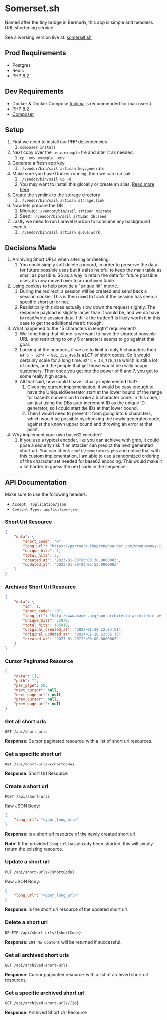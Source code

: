 # Somerset.sh

Named after the tiny bridge in Bermuda, this app is simple and headless URL shortening service.

See a working version live at: [somerset.sh](http://somerset.sh)

## Prod Requirements

- Postgres
- Redis
- PHP 8.2

## Dev Requirements

- Docker & Docker Compose ([colima](https://github.com/abiosoft/colima) is recommended for mac users)
- PHP 8.2
- [Composer](https://getcomposer.org/)

## Setup

1. First we need to install our PHP dependencies
    1. `composer install`
3. Next copy over the `.env.example` file and alter it as needed.
    1. `cp .env.example .env`
4. Generate a fresh app key
    1. `./vendor/bin/sail artisan key:generate`
5. Make sure you have Docker running, then we can run sail...
    1. `./vendor/bin/sail up -d`
    2. You may want to install this globally or create an alias. [Read more here](https://laravel.com/docs/9.x/sail)
6. Create the symlink to the storage directory
    1. `./vendor/bin/sail artisan storage:link`
7. Now lets prepare the DB
    1. Migrate: `./vendor/bin/sail artisan migrate`
    2. Seed: `./vendor/bin/sail artisan db:seed`
9. Lastly we need to run Laravel Horizon to consume any background events.
    1. `./vendor/bin/sail artisan queue:work`

## Decisions Made

1. Archiving Short URLs when altering or deleting.
    1. You could simply soft delete a record, in order to preserve the data for future possible uses
        but it's also helpful to keep the main table as small as possible. So as a way to retain the
        data for future possible uses, its now moved over to an archived table.
2. Using cookies to help provide a "unique hit" metric.
    1. During the redirect, a session will be created and send back a session cookie. This is then
        used to track if the session has seen a specific short url or not.
    2. Realistically this does actually slow down the request slightly. The response payload is slightly
        larger than it would be, and we do have to read/write session data. I think the tradeoff is
        likely worth it in this case to get the additional metric though.
3. What happened to the "5 characters in length" requirement?
    1. Well one thing that hit me is we want to have the shortest possible URL, and restricting to only 5 characters
        seems to go against that goal.
    2. Looking at the numbers, if we are to limit to only 5 characters then `64^5 - 62^4 = 901_356_496` is a LOT of short codes.
        So it would certainly scale for a long time. `62^4 = 14_776_336` which is still a lot of codes, and the people that get those
        would be really happy customers. Then once you get into the power of 6 and 7, you get to some really high scale.
    3. All that said, how could I have actually implemented that?
        1. Given my current implementation, it would be easy enough to have the UniqueIdGenerator start at the lower
            bound of the range for base62 conversion to make a 5 character code. In this case, I am just using
            the DBs auto-increment ID as the unique ID generator, so I could start the IDs at that lower bound.
        2. Then I would need to prevent it from going into 6 characters, which would be possible by checking the newly
            generated code, against the known upper bound and throwing an error at that point.
4. Why implement your own base62 encoder?
    1. If you use a typical encoder, like you can achieve with gmp, it could pose a security
        risk if an attacker can predict the next generated short url. You can check `config/generators.php`
        and notice that with this custom implementation, I am able to use a randomized ordering
        of the character set needed for base62 encoding. This would make it a lot harder
        to guess the next code in the sequence.

## API Documentation

Make sure to use the following headers:
- `Accept: application/json`
- `Content-Type: application/json`

### Short Url Resource
```json
{
    "data": {
        "short_code": "w",
        "long_url": "https://partners.thepennyhoarder.com/when-money-is-tight-desktop/?aff_id=342&utm_source=firefox&utm_medium=paidnative&aff_sub3=when-money-is-tight",
        "unique_hits": 1,
        "total_hits": 3,
        "created_at": "2023-01-30T02:03:38.000000Z",
        "updated_at": "2023-01-30T02:05:52.000000Z"
    }
}
```

### Archived Short Url Resource
```json
{
    "data": {
        "id": 1,
        "short_code": "0",
        "long_url": "http://www.mayer.org/quo-architecto-architecto-velit",
        "unique_hits": 52979,
        "total_hits": 185019,
        "original_created_at": "2023-01-28 22:04:51",
        "original_updated_at": "2023-01-28 22:05:36",
        "created_at": "2023-01-28T22:06:00.000000Z"
    }
}
```

### Cursor Paginated Resource
```json
{
    "data": [],
    "path": "",
    "per_page": 50,
    "next_cursor": null,
    "next_page_url": null,
    "prev_cursor": null,
    "prev_page_url": null
}
```

### Get all short urls

`GET /api/short-urls`

**Response**: Cursor paginated resource, with a list of short url resources.

### Get a specific short url

`GET /api/short-urls/{shortCode}`

**Response**: Short Url Resource

### Create a short url

`POST /api/short-urls`

Raw JSON Body:
```json
{
    "long_url": "<your_long_url>"
}
```

**Response**: is a short url resource of the newly created short url.

**Note:** If the provided `long_url` has already been shorted, this will simply return
the existing resource.

### Update a short url

`PUT /api/short-urls/{shortCode}`

Raw JSON Body:
```json
{
    "long_url": "<your_long_url>"
}
```

**Response**: is the short url resource of the updated short url.

### Delete a short url

`DELETE /api/short-urls/{shortCode}`

**Response**: `204 No Content` will be returned if successful.

### Get all archived short urls

`GET /api/archived-short-urls`

**Response**: Cursor paginated resource, with a list of archived short url resources.

### Get a specific archived short url

`GET /api/archived-short-urls/{id}`

**Response**: Archived Short Url Resource
